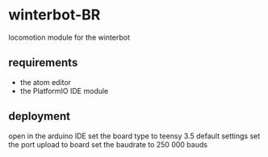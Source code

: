 # winterbot-BR
locomotion module for the winterbot
## requirements
 - the atom editor
 - the PlatformIO IDE module
## deployment
open in t h e   a r d u i n o   I D E  
 s e t   t h e   b o a r d   t y p e   t o   t e e n s y   3 . 5  
 d e f a u l t   s e t t i n g s  
 s e t   t h e   p o r t  
 u p l o a d   t o   b o a r d  
 s e t   t h e   b a u d r a t e   t o   2 5 0   0 0 0   b a u d s 
